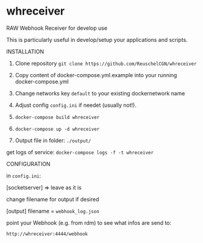 # whreceiver
RAW Webhook Receiver for develop use

This is particularly useful in develop/setup your applications and scripts.


INSTALLATION

1. Clone repository `git clone https://github.com/ReuschelCGN/whreceiver`
2. Copy content of docker-compose.yml.example into your running docker-compose.yml
3. Change networks key `default` to your existing dockernetwork name
3. Adjust config `config.ini` if needet (usually not!).
4. `docker-compose build whreceiver`
5. `docker-compose up -d whreceiver`

6. Output file in folder: `./output/`

get logs of service:
`docker-compose logs -f -t whreceiver`


CONFIGURATION

in `config.ini`:

[socketserver] => leave as it is

change filename for output if desired

[output] filename = `webhook_log.json`

point your Webhook (e.g. from rdm) to see what infos are send to:

`http://whreceiver:4444/webhook`
